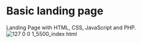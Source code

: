 # Basic landing page
Landing Page with HTML, CSS, JavaScript and PHP. 
![127 0 0 1_5500_index html](https://user-images.githubusercontent.com/18150462/235482885-05a3d7aa-49c2-4a54-a0d7-455bfb9aa850.png)
